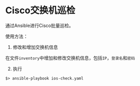 # Cisco交换机巡检

通过Ansible进行Cisco批量巡检。

使用方法：

1. 修改和增加交换机信息

  在文件`inventory`中增加和修改交换机信息，包括`IP`，`登录名`和`密码`

2. 执行 
```
$> ansible-playbook ios-check.yaml
```